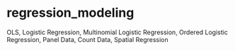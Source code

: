 # regression_modeling
OLS, Logistic Regression, Multinomial Logistic Regression, Ordered Logistic Regression, Panel Data, Count Data, Spatial Regression